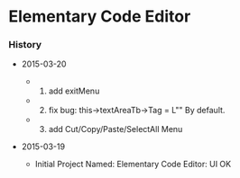 # Elementary Code Editor

### History
- 2015-03-20
  - 1. add exitMenu
  - 2. fix bug: this->textAreaTb->Tag = L"" By default.
  - 3. add Cut/Copy/Paste/SelectAll Menu

- 2015-03-19
  - Initial Project Named: Elementary Code Editor: UI OK
